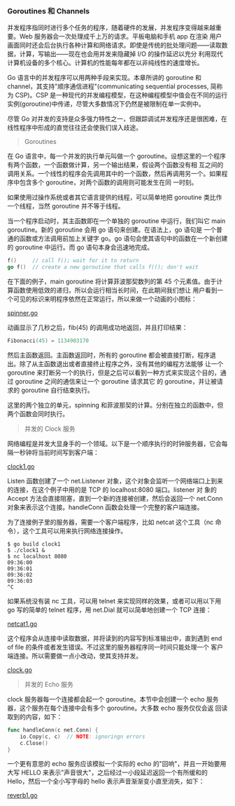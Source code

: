 ### Goroutines 和 Channels

并发程序指同时进行多个任务的程序，随着硬件的发展，并发程序变得越来越重要。Web 服务器会一次处理成千上万的请求。平板电脑和手机 app 在渲染
用户画面同时还会后台执行各种计算和网络请求。即使是传统的批处理问题——读取数据，计算，写输出——现在也会用并发来隐藏掉 I/O 的操作延迟以充分
利用现代计算机设备的多个核心。计算机的性能每年都在以非纯线性的速度增长。

Go 语言中的并发程序可以用两种手段来实现。本章所讲的 goroutine 和 channel，其支持"顺序通信进程"(communicating sequential processes, 简称为 CSP)。CSP
是一种现代的并发编程模型，在这种编程模型中值会在不同的运行实例(goroutine)中传递，尽管大多数情况下仍然是被限制在单一实例中。

尽管 Go 对并发的支持是众多强力特性之一，但跟踪调试并发程序还是很困难，在线性程序中形成的直觉往往还会使我们误入歧途。

> Goroutines

在 Go 语言中，每一个并发的执行单元叫做一个 goroutine。设想这里的一个程序有两个函数，一个函数做计算，另一个输出结果，假设两个函数没有相
互之间的调用关系。一个线性的程序会先调用其中的一个函数，然后再调用另一个。如果程序中包含多个 goroutine，对两个函数的调用则可能发生在同
一时刻。

如果使用过操作系统或者其它语言提供的线程，可以简单地把 goroutine 类比作一个线程，当然 goroutine 并不等于线程。

当一个程序启动时，其主函数即在一个单独的 goroutine 中运行，我们叫它 main goroutine。新的 goroutine 会用 go 语句来创建。在语法上，go 语句是
一个普通的函数或方法调用前加上关键字 go。go 语句会使其语句中的函数在一个新创建的 goroutine 中运行。而 go 语句本身会迅速地完成。

```go
f()		// call f(); wait for it to return
go f()	// create a new goroutine that calls f((); don't wait
```

在下面的例子，main goroutine 将计算菲波那契数列的第 45 个元素值。由于计算函数使用低效的递归，所以会运行相当长时间，在此期间我们想让
用户看到一个可见的标识来明程序依然在正常运行，所以来做一个动画的小图标：

[spinner.go](spinner.go)

动画显示了几秒之后，fib(45) 的调用成功地返回，并且打印结果：

```go
Fibonacci(45) = 1134903170
```

然后主函数返回。主函数返回时，所有的 goroutine 都会被直接打断，程序退出。除了从主函数退出或者直接终止程序之外，没有其他的编程方法能够
让一个 goroutine 来打断另一个的执行，但是之后可以看到一种方式来实现这个目的，通过 goroutine 之间的通信来让一个 goroutine 请求其它
的 goroutine，并让被请求的 goroutine 自行结束执行。

这里的两个独立的单元，spinning 和菲波那契的计算。分别在独立的函数中，但两个函数会同时执行。

> 并发的 Clock 服务

网络编程是并发大显身手的一个领域。以下是一个顺序执行的时钟服务器，它会每隔一秒钟将当前时间写到客户端：

[clock1.go](clock1.go)

Listen 函数创建了一个 net.Listener 对象，这个对象会监听一个网络端口上到来的连接，在这个例子中用的是 TCP 的 localhost:8080 端口。listener 对
象的 Accept 方法会直接阻塞，直到一个新的连接被创建，然后会返回一个 net.Conn 对象来表示这个连接。handleConn 函数会处理一个完整的客户端连接。

为了连接例子里的服务器，需要一个客户端程序，比如 netcat 这个工具（nc 命令），这个工具可以用来执行网络连接操作。

```
$ go build clock1
$ ./clock1 &
$ nc localhost 8080
09:36:00
09:36:01
09:36:02
09:36:03
^C
```

如果系统没有装 nc 工具，可以用 telnet 来实现同样的效果，或者可以用以下用 go 写的简单的 telnet 程序，用 net.Dial 就可以简单地创建一个 TCP 
连接：

[netcat1.go](netcat1.go)

这个程序会从连接中读取数据，并将读到的内容写到标准输出中，直到遇到 end of file 的条件或者发生错误。不过这里的服务器程序同一时间只能处理一个
客户端连接。所以需要做一点小改动，使其支持并发。

[clock.go](clock.go)

> 并发的 Echo 服务

clock 服务器每一个连接都会起一个 goroutine。本节中会创建一个 echo 服务器，这个服务在每个连接中会有多个 goroutine。大多数 echo 服务仅仅会返
回读取到的内容，如下：

```go
func handleConn(c net.Conn) {
	io.Copy(c, c)  // NOTE: ignoringn errors
	c.Close()
}
```

一个更有意思的 echo 服务应该模拟一个实际的 echo 的"回响"，并且一开始要用大写 HELLO 来表示"声音很大"，之后经过一小段延迟返回一个有所缓和的 
Hello，然后一个全小写字母的 hello 表示声音渐渐变小直至消失，如下：

[reverb1.go](reverb1.go)


